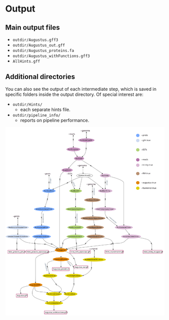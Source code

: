 # Output

## Main output files

* `outdir/Augustus.gff3` 
* `outdir/Augustus_out.gff` 
* `outdir/Augustus_proteins.fa` 
* `outdir/Augustus_withFunctions.gff3` 
* `AllHints.gff`
  
## Additional directories
You can also see the output of each intermediate step, which is saved in specific folders inside the output directory. Of special interest are: 

* `outdir/Hints/` 
  * each separate hints file. 
* `outdir/pipeline_info/` 
  * reports on pipeline performance. 


![](../images/genome-annotation_dag_mod.svg)
